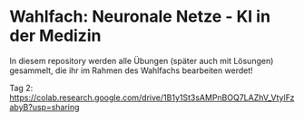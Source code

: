 # Wahlfach: Neuronale Netze - KI in der Medizin
In diesem repository werden alle Übungen (später auch mit Lösungen) gesammelt, die ihr im Rahmen des Wahlfachs bearbeiten werdet!


Tag 2: https://colab.research.google.com/drive/1B1y1St3sAMPnBOQ7LAZhV_VtylFzabyB?usp=sharing
